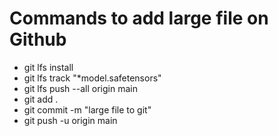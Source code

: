 # Commands to add large file on Github
- git lfs install
- git lfs track "*model.safetensors" 
- git lfs push --all origin main
- git add .
- git commit -m "large file to git"
- git push -u origin main
